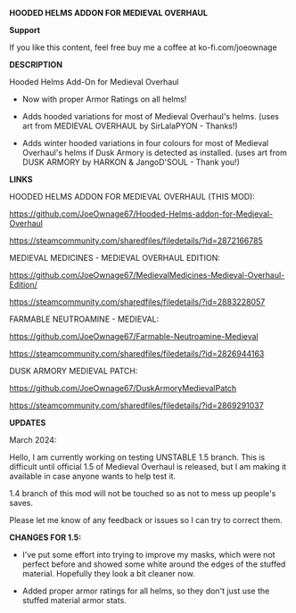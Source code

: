 **HOODED HELMS ADDON FOR MEDIEVAL OVERHAUL**

**Support**

If you like this content, feel free buy me a coffee at ko-fi.com/joeownage 

**DESCRIPTION**

Hooded Helms Add-On for Medieval Overhaul

- Now with proper Armor Ratings on all helms!

- Adds hooded variations for most of Medieval Overhaul's helms. (uses art from MEDIEVAL OVERHAUL by SirLalaPYON - Thanks!)

- Adds winter hooded variations in four colours for most of Medieval Overhaul's helms if Dusk Armory is detected as installed. (uses art from DUSK ARMORY by HARKON & JangoD'SOUL - Thank you!)

**LINKS**
				
HOODED HELMS ADDON FOR MEDIEVAL OVERHAUL (THIS MOD):				
				
https://github.com/JoeOwnage67/Hooded-Helms-addon-for-Medieval-Overhaul		

https://steamcommunity.com/sharedfiles/filedetails/?id=2872166785		

MEDIEVAL MEDICINES - MEDIEVAL OVERHAUL EDITION:				
				
https://github.com/JoeOwnage67/MedievalMedicines-Medieval-Overhaul-Edition/

https://steamcommunity.com/sharedfiles/filedetails/?id=2883228057			

FARMABLE NEUTROAMINE - MEDIEVAL:				
				
https://github.com/JoeOwnage67/Farmable-Neutroamine-Medieval	

https://steamcommunity.com/sharedfiles/filedetails/?id=2826944163				
				
DUSK ARMORY MEDIEVAL PATCH:				
				
https://github.com/JoeOwnage67/DuskArmoryMedievalPatch		

https://steamcommunity.com/sharedfiles/filedetails/?id=2869291037				

**UPDATES**

March 2024:

Hello, I am currently working on testing UNSTABLE 1.5 branch. This is difficult until official 1.5 of Medieval Overhaul is released, but I am making it available in case anyone wants to help test it.

1.4 branch of this mod will not be touched so as not to mess up people's saves.

Please let me know of any feedback or issues so I can try to correct them.

**CHANGES FOR 1.5:**

- I've put some effort into trying to improve my masks, which were not perfect before and showed some white around the edges of the stuffed material. Hopefully they look a bit cleaner now.

- Added proper armor ratings for all helms, so they don't just use the stuffed material armor stats.





